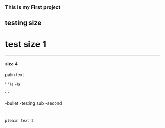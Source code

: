 ### This is my First project 
## testing size
# test size 1

---

#### size 4

palin text


'''
ls -la

'''

-bullet
	-testing sub
	-second


	---

	pleain text 2




